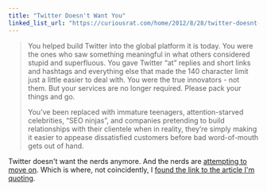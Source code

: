 ```yaml
---
title: "Twitter Doesn't Want You"
linked_list_url: "https://curiousrat.com/home/2012/8/28/twitter-doesnt-want-you.html"
---
```

<blockquote><p>
  You helped build Twitter into the global platform it is today. You were the ones who saw something meaningful in what others considered stupid and superfluous. You gave Twitter “at” replies and short links and hashtags and everything else that made the 140 character limit just a little easier to deal with. You were the true innovators - not them. But your services are no longer required. Please pack your things and go.</p>
<p>  You’ve been replaced with immature teenagers, attention-starved celebrities, “SEO ninjas”, and companies pretending to build relationships with their clientele when in reality, they’re simply making it easier to appease dissatisfied customers before bad word-of-mouth gets out of hand.
</p></blockquote>
<p>Twitter doesn't want the nerds anymore. And the nerds are <a href="https://alpha.app.net">attempting to move on</a>. Which is where, not coincidently, I <a href="https://alpha.app.net/moapp/post/219626">found the link to the article I'm quoting</a>.</p>
